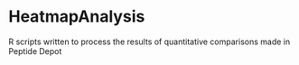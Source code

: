 # HeatmapAnalysis
R scripts written to process the results of quantitative comparisons made in Peptide Depot
